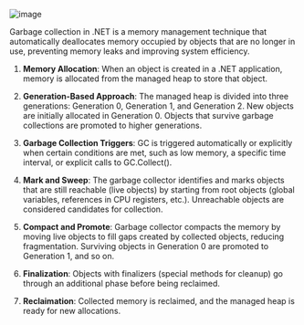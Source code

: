 ![image](https://github.com/manaskumarm/GarbageCollector/assets/14363425/32505745-366e-445c-8f5b-d40befe8272d)

Garbage collection in .NET is a memory management technique that automatically deallocates memory occupied by objects that are no longer in use, preventing memory leaks and improving system efficiency.

1. **Memory Allocation**:
When an object is created in a .NET application, memory is allocated from the managed heap to store that object.

2. **Generation-Based Approach**:
The managed heap is divided into three generations: Generation 0, Generation 1, and Generation 2.
New objects are initially allocated in Generation 0. Objects that survive garbage collections are promoted to higher generations.

3. **Garbage Collection Triggers**:
GC is triggered automatically or explicitly when certain conditions are met, such as low memory, a specific time interval, or explicit calls to GC.Collect().

4. **Mark and Sweep**:
The garbage collector identifies and marks objects that are still reachable (live objects) by starting from root objects (global variables, references in CPU registers, etc.).
Unreachable objects are considered candidates for collection.

5. **Compact and Promote**:
Garbage collector compacts the memory by moving live objects to fill gaps created by collected objects, reducing fragmentation.
Surviving objects in Generation 0 are promoted to Generation 1, and so on.

6. **Finalization**:
Objects with finalizers (special methods for cleanup) go through an additional phase before being reclaimed.

7. **Reclaimation**:
Collected memory is reclaimed, and the managed heap is ready for new allocations.
